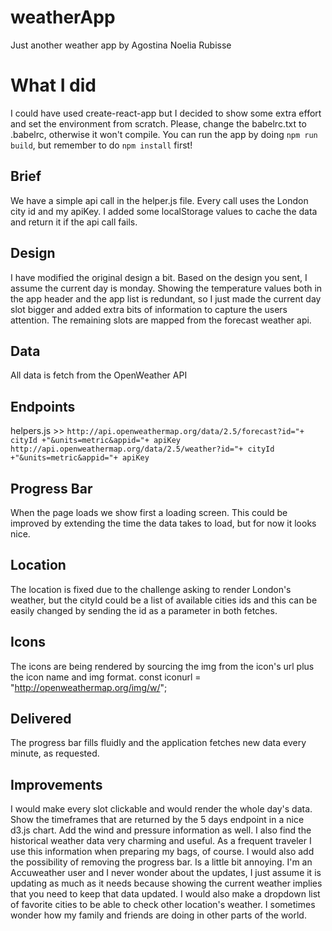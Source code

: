 # weatherApp
Just another weather app by Agostina Noelia Rubisse


# What I did
I could have used create-react-app but I decided to show some extra effort and set the environment from scratch.
Please, change the babelrc.txt to .babelrc, otherwise it won't compile.
You can run the app by doing `npm run build`, but remember to do `npm install` first!

## Brief
We have a simple api call in the helper.js file.
Every call uses the London city id and my apiKey.
I added some localStorage values to cache the data and return it if the api call fails.
 
## Design
I have modified the original design a bit. Based on the design you sent, I assume the current day is monday. Showing the temperature values both in the app header and the app list is redundant, so I just made the current day slot bigger and added extra bits of information to capture the users attention.
The remaining slots are mapped from the forecast weather api.
 
## Data
All data is fetch from the OpenWeather API
 
## Endpoints
helpers.js >>
`http://api.openweathermap.org/data/2.5/forecast?id="+ cityId +"&units=metric&appid="+ apiKey`
`http://api.openweathermap.org/data/2.5/weather?id="+ cityId +"&units=metric&appid="+ apiKey`
 
## Progress Bar
When the page loads we show first a loading screen. This could be improved by extending the time the data takes to load, but for now it looks nice.
 
## Location
The location is fixed due to the challenge asking to render London's weather, but the cityId could be a list of available cities ids and this can be easily changed by sending the id as a parameter in both fetches.
 
## Icons
The icons are being rendered by sourcing the img from the icon's url plus the icon name and img format.
const iconurl = "http://openweathermap.org/img/w/";
 
 
## Delivered
The progress bar fills fluidly and the application fetches new data every minute, as requested.
 
## Improvements
I would make every slot clickable and would render the whole day's data. Show the timeframes that are returned by the 5 days endpoint in a nice d3.js chart. Add the wind and pressure information as well. I also find the historical weather data very charming and useful. As a frequent traveler I use this information when preparing my bags, of course.
I would also add the possibility of removing the progress bar. Is a little bit annoying. I'm an Accuweather user and I never wonder about the updates, I just assume it is updating as much as it needs because showing the current weather implies that you need to keep that data updated.
I would also make a dropdown list of favorite cities to be able to check other location's weather. I sometimes wonder how my family and friends are doing in other parts of the world.
